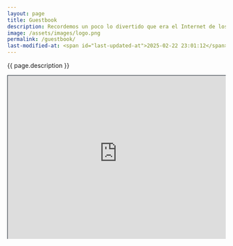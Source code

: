 ```yaml
---
layout: page
title: Guestbook
description: Recordemos un poco lo divertido que era el Internet de los '2000s. Puedes dejarme un mensaje o un saludo por aquí y también ver los mensajes de otras personas. ✌️
image: /assets/images/logo.png
permalink: /guestbook/
last-modified-at: <span id="last-updated-at">2025-02-22 23:01:12</span>
---
```


<p class="text-center">{{ page.description }}</p>

<div style="position: relative; width: 100%; padding-top: 75%; height: 0; overflow: hidden;">
<iframe
src="https://luiscarlospando.atabook.org/"
style="position: absolute; top: 0; left: 0; width: 100%; height: 100%; border: 1px solid #151f28;"
loading="lazy"
allowfullscreen>
</iframe>
</div>
